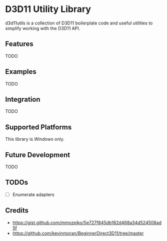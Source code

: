 # D3D11 Utility Library

d3d11utils is a collection of D3D11 boilerplate code and useful utilities to simplify working with the D3D11 API.

## Features
TODO

## Examples
TODO

## Integration
TODO

## Supported Platforms

This library is *Windows* only.

## Future Development
TODO

## TODOs

- [ ] Enumerate adapters

## Credits

- https://gist.github.com/mmozeiko/5e727f845db182d468a34d524508ad5f
- https://github.com/kevinmoran/BeginnerDirect3D11/tree/master
